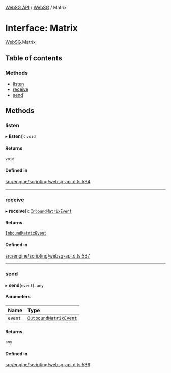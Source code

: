 [WebSG API](../README.md) / [WebSG](../modules/WebSG.md) / Matrix

# Interface: Matrix

[WebSG](../modules/WebSG.md).Matrix

## Table of contents

### Methods

- [listen](WebSG.Matrix.md#listen)
- [receive](WebSG.Matrix.md#receive)
- [send](WebSG.Matrix.md#send)

## Methods

### listen

▸ **listen**(): `void`

#### Returns

`void`

#### Defined in

[src/engine/scripting/websg-api.d.ts:534](https://github.com/thirdroom/thirdroom/blob/c8b57e0e/src/engine/scripting/websg-api.d.ts#L534)

___

### receive

▸ **receive**(): [`InboundMatrixEvent`](WebSG.InboundMatrixEvent.md)

#### Returns

[`InboundMatrixEvent`](WebSG.InboundMatrixEvent.md)

#### Defined in

[src/engine/scripting/websg-api.d.ts:537](https://github.com/thirdroom/thirdroom/blob/c8b57e0e/src/engine/scripting/websg-api.d.ts#L537)

___

### send

▸ **send**(`event`): `any`

#### Parameters

| Name | Type |
| :------ | :------ |
| `event` | [`OutboundMatrixEvent`](WebSG.OutboundMatrixEvent.md) |

#### Returns

`any`

#### Defined in

[src/engine/scripting/websg-api.d.ts:536](https://github.com/thirdroom/thirdroom/blob/c8b57e0e/src/engine/scripting/websg-api.d.ts#L536)
